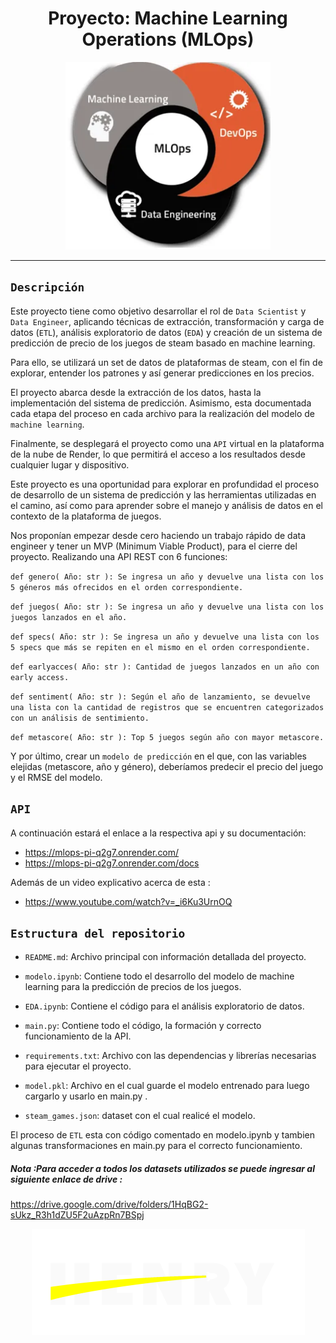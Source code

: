 

# <h1 align=center> **Proyecto: Machine Learning Operations (MLOps)** </h1>
                                            

<p align="center">
<img src="https://raw.githubusercontent.com/MatyTrova/PI-MLOps/main/imgs/mlops.png"  height=300>
</p>

--- 
## `Descripción`

Este proyecto tiene como objetivo desarrollar el rol de `Data Scientist` y `Data Engineer`, aplicando técnicas de extracción, transformación y carga de datos (`ETL`), análisis exploratorio de datos (`EDA`) y creación de un sistema de predicción de precio de los juegos de steam basado en machine learning.

Para ello, se utilizará un set de datos de plataformas de steam, con el fin de explorar, entender los patrones  y así generar predicciones en los precios.

El proyecto abarca desde la extracción de los datos, hasta la implementación del sistema de predicción. Asimismo, esta documentada cada etapa del proceso en cada archivo para la realización del modelo de `machine learning`.

Finalmente, se desplegará el proyecto como una `API` virtual en la plataforma de la nube de Render, lo que permitirá el acceso a los resultados desde cualquier lugar y dispositivo.

Este proyecto es una oportunidad para explorar en profundidad el proceso de desarrollo de un sistema de predicción y las herramientas utilizadas en el camino, así como para aprender sobre el manejo y análisis de datos en el contexto de la plataforma de juegos.

Nos proponían empezar desde cero haciendo un trabajo rápido de data engineer y tener un MVP (Minimum Viable Product), para el cierre del proyecto. Realizando una API REST con 6 funciones:

`def genero( Año: str ): Se ingresa un año y devuelve una lista con los 5 géneros más ofrecidos en el orden correspondiente.`

`def juegos( Año: str ): Se ingresa un año y devuelve una lista con los juegos lanzados en el año.`

`def specs( Año: str ): Se ingresa un año y devuelve una lista con los 5 specs que más se repiten en el mismo en el orden correspondiente.`

`def earlyacces( Año: str ): Cantidad de juegos lanzados en un año con early access.`

`def sentiment( Año: str ): Según el año de lanzamiento, se devuelve una lista con la cantidad de registros que se encuentren categorizados con un análisis de sentimiento.`

`def metascore( Año: str ): Top 5 juegos según año con mayor metascore.`

Y por último, crear un `modelo de predicción` en el que, con las variables elejidas (metascore, año y género), deberíamos predecir el precio del juego y el RMSE del modelo.
## `API`

A continuación estará el enlace a la respectiva api y su documentación: 
+ https://mlops-pi-q2g7.onrender.com/
+ https://mlops-pi-q2g7.onrender.com/docs

Además de un video explicativo acerca de esta : 

+ https://www.youtube.com/watch?v=_i6Ku3UrnOQ

## `Estructura del repositorio`

+ `README.md`: Archivo principal con información detallada del proyecto.

+ `modelo.ipynb`: Contiene todo el desarrollo del modelo de machine learning para la predicción de precios de los juegos.

+ `EDA.ipynb`: Contiene el código para el análisis exploratorio de datos.

+ `main.py`: Contiene todo el código, la formación y correcto funcionamiento de la API.

+ `requirements.txt`: Archivo con las dependencias y librerías necesarias para ejecutar el proyecto.
+ `model.pkl`: Archivo en el cual guarde el modelo entrenado para luego cargarlo y usarlo en main.py .
+ `steam_games.json`: dataset con el cual realicé el modelo.

El proceso de `ETL` esta con código comentado en modelo.ipynb y tambien algunas transformaciones en main.py para el correcto funcionamiento.


##### Nota :Para acceder a todos los datasets utilizados se puede ingresar al siguiente enlace de drive : 

https://drive.google.com/drive/folders/1HqBG2-sUkz_R3h1dZU5F2uAzpRn7BSpj



<p align="center">
<img src="https://raw.githubusercontent.com/MatyTrova/PI-MLOps/main/imgs/henry.jpg"  alt="MLOps">
</p>
